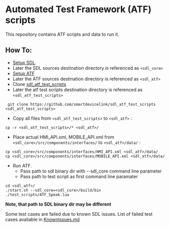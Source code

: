 # Automated Test Framework (ATF) scripts
This repository contains ATF scripts and data to run it.

## How To:

* [Setup SDL](https://github.com/smartdevicelink/sdl_core/blob/master/README.md). 
 * Later the SDL sources destination directory is referenced as `<sdl_core>`  
* [Setup ATF](https://github.com/smartdevicelink/sdl_atf/blob/develop/README.md)
 * Later the ATF sources destination directory is referenced as `<sdl_atf>` 
* Clone [sdl_atf_test_scripts](https://github.com/smartdevicelink/sdl_atf)
 * Later the atf test scripts destination directory is referenced as `<sdl_atf_test_scripts>`

``` git clone https://github.com/smartdevicelink/sdl_atf_test_scripts <sdl_atf_test_scripts>```
* Copy all files from `<sdl_atf_test_scripts>` to `<sdl_atf>` : 

``` cp -r <sdl_atf_test_scripts>/* <sdl_atf>/ ```
* Place actual HMI_API.xml, MOBILE_API.xml from `<sdl_core>/src/components/interfaces/` to `<sdl_atf>/data/` : 

```
cp <sdl_core>/src/components/interfaces/HMI_API.xml <sdl_atf>/data/
cp <sdl_core>/src/components/interfaces/MOBILE_API.xml <sdl_atf>/data/
```  
* Run ATF. 
  * Pass path to sdl binary dir with --sdl_core command line parameter
  * Pass path to test script as first command line paramater
```
cd <sdl_atf>/
./start.sh --sdl_core=<sdl_core>/build/bin  ./test_scripts/ATF_Speak.lua
```

__Note, that path to SDL binary dir may be different__


Some test cases are failed due to known SDL issues. List of failed test cases avaliable in [KnownIssues.md](https://github.com/LuxoftAKutsan/sdl_atf_test_scripts/blob/master/KnownIssues.md)
